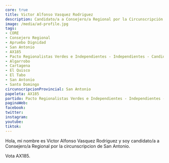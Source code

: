 ```yaml
---
core: true
title: Victor Alfonso Vasquez Rodriguez
description: Candidato/a a Consejero/a Regional por la Circunscripción de San Antonio
image: /media/ad-profile.jpg
tags:
- CORE
- Consejero Regional
- Apruebo Dignidad
- San Antonio
- AX185
- Pacto Regionalistas Verdes e Independientes - Independientes - Candidatura Independiente
- Algarrobo
- Cartagena
- El Quisco
- El Tabo
- San Antonio
- Santo Domingo
circunscripcionProvincial: San Antonio
papeleta: AX185
partido: Pacto Regionalistas Verdes e Independientes - Independientes - Candidatura Independiente
paginaWeb:
facebook:
twitter:
instagram:
youtube:
tiktok:
---
```

Hola, mi nombre es Victor Alfonso Vasquez Rodriguez y soy candidato/a a Consejero/a Regional por la circunscripcion de San Antonio.

Vota AX185.